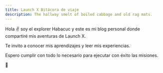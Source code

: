 ```yaml
---
title: Launch X Bitácora de viaje
description: The hallway smelt of boiled cabbage and old rag mats.
---
```


Hola ✌️  soy el explorer Habacuc y este es mi blog personal donde compartiré mis aventuras de Launch X.

Te invito a conocer mis aprendizajes y leer mis experiencias.

Espero cumplir con todo lo necesario para ejecutar con éxito las misiones.

🚀
